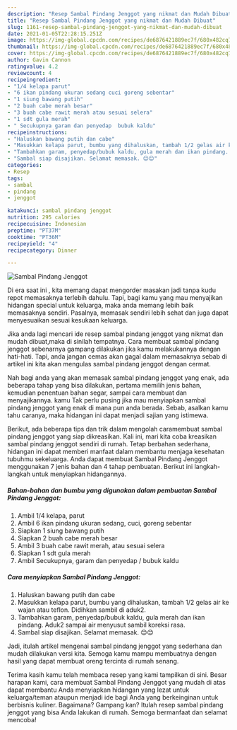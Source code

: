 ```yaml
---
description: "Resep Sambal Pindang Jenggot yang nikmat dan Mudah Dibuat"
title: "Resep Sambal Pindang Jenggot yang nikmat dan Mudah Dibuat"
slug: 1161-resep-sambal-pindang-jenggot-yang-nikmat-dan-mudah-dibuat
date: 2021-01-05T22:28:15.251Z
image: https://img-global.cpcdn.com/recipes/de6876421889ec7f/680x482cq70/sambal-pindang-jenggot-foto-resep-utama.jpg
thumbnail: https://img-global.cpcdn.com/recipes/de6876421889ec7f/680x482cq70/sambal-pindang-jenggot-foto-resep-utama.jpg
cover: https://img-global.cpcdn.com/recipes/de6876421889ec7f/680x482cq70/sambal-pindang-jenggot-foto-resep-utama.jpg
author: Gavin Cannon
ratingvalue: 4.2
reviewcount: 4
recipeingredient:
- "1/4 kelapa parut"
- "6 ikan pindang ukuran sedang cuci goreng sebentar"
- "1 siung bawang putih"
- "2 buah cabe merah besar"
- "3 buah cabe rawit merah atau sesuai selera"
- "1 sdt gula merah"
- " Secukupnya garam dan penyedap  bubuk kaldu"
recipeinstructions:
- "Haluskan bawang putih dan cabe"
- "Masukkan kelapa parut, bumbu yang dihaluskan, tambah 1/2 gelas air ke wajan atau teflon. Didihkan sambil di aduk2."
- "Tambahkan garam, penyedap/bubuk kaldu, gula merah dan ikan pindang. Aduk2 sampai air menyusut sambil koreksi rasa."
- "Sambal siap disajikan. Selamat memasak. 😊😊"
categories:
- Resep
tags:
- sambal
- pindang
- jenggot

katakunci: sambal pindang jenggot 
nutrition: 295 calories
recipecuisine: Indonesian
preptime: "PT37M"
cooktime: "PT36M"
recipeyield: "4"
recipecategory: Dinner

---
```



![Sambal Pindang Jenggot](https://img-global.cpcdn.com/recipes/de6876421889ec7f/680x482cq70/sambal-pindang-jenggot-foto-resep-utama.jpg)

Di era  saat ini , kita memang dapat mengorder masakan jadi tanpa kudu repot memasaknya terlebih dahulu. Tapi, bagi kamu yang mau menyajikan hidangan special untuk keluarga, maka anda memang lebih baik memasaknya sendiri. Pasalnya, memasak sendiri lebih sehat dan juga dapat menyesuaikan sesuai kesukaan keluarga.

Jika anda lagi mencari ide resep sambal pindang jenggot yang nikmat dan mudah dibuat,maka di sinilah tempatnya. Cara membuat sambal pindang jenggot  sebenarnya gampang dilakukan jika kamu melakukannya dengan hati-hati. Tapi, anda jangan cemas akan gagal dalam memasaknya 
sebab di artikel ini kita akan mengulas sambal pindang jenggot dengan cermat.  



Nah bagi anda yang akan memasak sambal pindang jenggot yang enak, ada beberapa tahap yang bisa dilakukan, pertama memilih jenis bahan, kemudian penentuan bahan segar, sampai cara membuat dan menyajikannya. kamu Tak perlu pusing jika mau menyiapkan sambal pindang jenggot yang enak di mana pun anda berada. Sebab, asalkan kamu  tahu caranya, maka hidangan ini dapat menjadi sajian yang istimewa.

Berikut, ada beberapa tips dan trik dalam mengolah caramembuat sambal pindang jenggot yang siap dikreasikan. Kali ini, mari kita coba kreasikan sambal pindang jenggot sendiri di rumah. Tetap berbahan sederhana, hidangan ini dapat memberi manfaat dalam membantu menjaga kesehatan tubuhmu sekeluarga. Anda dapat membuat Sambal Pindang Jenggot menggunakan 7 jenis bahan dan 4 tahap pembuatan. Berikut ini langkah-langkah untuk menyiapkan hidangannya.

<!--inarticleads1-->

##### Bahan-bahan dan bumbu yang digunakan dalam pembuatan Sambal Pindang Jenggot:

1. Ambil 1/4 kelapa, parut
1. Ambil 6 ikan pindang ukuran sedang, cuci, goreng sebentar
1. Siapkan 1 siung bawang putih
1. Siapkan 2 buah cabe merah besar
1. Ambil 3 buah cabe rawit merah, atau sesuai selera
1. Siapkan 1 sdt gula merah
1. Ambil  Secukupnya, garam dan penyedap / bubuk kaldu




<!--inarticleads2-->

##### Cara menyiapkan Sambal Pindang Jenggot:

1. Haluskan bawang putih dan cabe
1. Masukkan kelapa parut, bumbu yang dihaluskan, tambah 1/2 gelas air ke wajan atau teflon. Didihkan sambil di aduk2.
1. Tambahkan garam, penyedap/bubuk kaldu, gula merah dan ikan pindang. Aduk2 sampai air menyusut sambil koreksi rasa.
1. Sambal siap disajikan. Selamat memasak. 😊😊




Jadi, itulah artikel mengenai  sambal pindang jenggot  yang sederhana dan mudah dilakukan versi kita. Semoga kamu mampu membuatnya dengan hasil yang dapat membuat oreng tercinta di rumah senang. 

Terima kasih kamu telah membaca resep yang kami tampilkan di sini. Besar harapan kami, cara membuat  Sambal Pindang Jenggot yang mudah di atas dapat membantu Anda menyiapkan hidangan yang lezat untuk keluarga/teman ataupun menjadi ide bagi Anda yang berkeinginan untuk berbisnis kuliner. Bagaimana? Gampang kan? Itulah resep sambal pindang jenggot yang bisa Anda lakukan di rumah. Semoga bermanfaat dan selamat mencoba!

